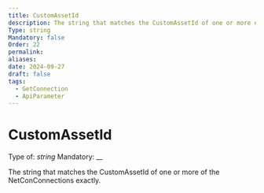 ```yaml
---
title: CustomAssetId
description: The string that matches the CustomAssetId of one or more of the NetConConnections exactly.
Type: string
Mandatory: false
Order: 22
permalink: 
aliases: 
date: 2024-09-27
draft: false
tags:
  - GetConnection
  - ApiParameter
---
```

# CustomAssetId

Type of: _string_
Mandatory: __

The string that matches the CustomAssetId of one or more of the NetConConnections exactly.
